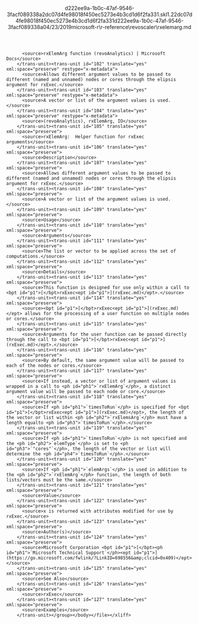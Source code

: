 <?xml version="1.0"?><xliff version="1.2" xmlns="urn:oasis:names:tc:xliff:document:1.2" xmlns:xsi="http://www.w3.org/2001/XMLSchema-instance" xsi:schemaLocation="urn:oasis:names:tc:xliff:document:1.2 xliff-core-1.2-transitional.xsd"><file datatype="xml" original="rxelemarg.md" source-language="en-US" target-language="en-US"><header><tool tool-id="mdxliff" tool-name="mdxliff" tool-version="1.0-1931010" tool-company="Microsoft" /><xliffext:skl_file_name xmlns:xliffext="urn:microsoft:content:schema:xliffextensions">d222ee9a-1b0c-47af-9546-3facf089338a2dc07d4fe98018f450ec5273e4b3cd1d6f2fa331.skl</xliffext:skl_file_name><xliffext:version xmlns:xliffext="urn:microsoft:content:schema:xliffextensions">1.2</xliffext:version><xliffext:ms.openlocfilehash xmlns:xliffext="urn:microsoft:content:schema:xliffextensions">2dc07d4fe98018f450ec5273e4b3cd1d6f2fa331</xliffext:ms.openlocfilehash><xliffext:ms.sourcegitcommit xmlns:xliffext="urn:microsoft:content:schema:xliffextensions">d222ee9a-1b0c-47af-9546-3facf089338a</xliffext:ms.sourcegitcommit><xliffext:ms.lasthandoff xmlns:xliffext="urn:microsoft:content:schema:xliffextensions">04/23/2019</xliffext:ms.lasthandoff><xliffext:ms.openlocfilepath xmlns:xliffext="urn:microsoft:content:schema:xliffextensions">microsoft-r\r-reference\revoscaler\rxelemarg.md</xliffext:ms.openlocfilepath></header><body><group id="content" extype="content"><trans-unit id="101" translate="yes" xml:space="preserve" restype="x-metadata">
          <source>rxElemArg function (revoAnalytics) | Microsoft Docs</source>
        </trans-unit><trans-unit id="102" translate="yes" xml:space="preserve" restype="x-metadata">
          <source>Allows different argument values to be passed to different (named and unnamed) nodes or cores through the elipsis argument for rxExec.</source>
        </trans-unit><trans-unit id="103" translate="yes" xml:space="preserve" restype="x-metadata">
          <source>A vector or list of the argument values is used.</source>
        </trans-unit><trans-unit id="104" translate="yes" xml:space="preserve" restype="x-metadata">
          <source>(revoAnalytics), rxElemArg, IO</source>
        </trans-unit><trans-unit id="105" translate="yes" xml:space="preserve">
          <source>rxElemArg:  Helper function for rxExec arguments</source>
        </trans-unit><trans-unit id="106" translate="yes" xml:space="preserve">
          <source>Description</source>
        </trans-unit><trans-unit id="107" translate="yes" xml:space="preserve">
          <source>Allows different argument values to be passed to different (named and unnamed) nodes or cores through the elipsis argument for rxExec.</source>
        </trans-unit><trans-unit id="108" translate="yes" xml:space="preserve">
          <source>A vector or list of the argument values is used.</source>
        </trans-unit><trans-unit id="109" translate="yes" xml:space="preserve">
          <source>Usage</source>
        </trans-unit><trans-unit id="110" translate="yes" xml:space="preserve">
          <source>Arguments</source>
        </trans-unit><trans-unit id="111" translate="yes" xml:space="preserve">
          <source>The list or vector to be applied across the set of computations.</source>
        </trans-unit><trans-unit id="112" translate="yes" xml:space="preserve">
          <source>Details</source>
        </trans-unit><trans-unit id="113" translate="yes" xml:space="preserve">
          <source>This function is designed for use only within a call to <bpt id="p1">[</bpt>rxExec<ept id="p1">](rxExec.md)</ept>.</source>
        </trans-unit><trans-unit id="114" translate="yes" xml:space="preserve">
          <source><bpt id="p1">[</bpt>rxExec<ept id="p1">](rxExec.md)</ept> allows for the processing of a user function on multiple nodes or cores.</source>
        </trans-unit><trans-unit id="115" translate="yes" xml:space="preserve">
          <source>Arguments for the user function can be passed directly through the call to <bpt id="p1">[</bpt>rxExec<ept id="p1">](rxExec.md)</ept>.</source>
        </trans-unit><trans-unit id="116" translate="yes" xml:space="preserve">
          <source>By default, the same argument value will be passed to each of the nodes or cores.</source>
        </trans-unit><trans-unit id="117" translate="yes" xml:space="preserve">
          <source>If instead, a vector or list of argument values is wrapped in a call to <ph id="ph1">`rxElemArg`</ph>, a distinct argument value will be passed to each node or core.</source>
        </trans-unit><trans-unit id="118" translate="yes" xml:space="preserve">
          <source>If <ph id="ph1">`timesToRun`</ph> is specified for <bpt id="p1">[</bpt>rxExec<ept id="p1">](rxExec.md)</ept>, the length of the vector or list within <ph id="ph2">`rxElemsArg`</ph> must have a length equalto <ph id="ph3">`timesToRun`</ph>.</source>
        </trans-unit><trans-unit id="119" translate="yes" xml:space="preserve">
          <source>If <ph id="ph1">`timesToRun`</ph> is not specified and the <ph id="ph2">`elemType`</ph> is set to <ph id="ph3">`"cores"`</ph>, the length of the vector or list will determine the <ph id="ph4">`timesToRun`</ph>.</source>
        </trans-unit><trans-unit id="120" translate="yes" xml:space="preserve">
          <source>If <ph id="ph1">`elemArgs`</ph> is used in addition to the <ph id="ph2">`rxElemArg`</ph> function, the length of both lists/vectors must be the same.</source>
        </trans-unit><trans-unit id="121" translate="yes" xml:space="preserve">
          <source>Value</source>
        </trans-unit><trans-unit id="122" translate="yes" xml:space="preserve">
          <source>x is returned with attributes modified for use by rxExec.</source>
        </trans-unit><trans-unit id="123" translate="yes" xml:space="preserve">
          <source>Author(s)</source>
        </trans-unit><trans-unit id="124" translate="yes" xml:space="preserve">
          <source>Microsoft Corporation <bpt id="p1">[</bpt><ph id="ph1">`Microsoft Technical Support`</ph><ept id="p1">](https://go.microsoft.com/fwlink/?LinkID=698556&amp;clcid=0x409)</ept></source>
        </trans-unit><trans-unit id="125" translate="yes" xml:space="preserve">
          <source>See Also</source>
        </trans-unit><trans-unit id="126" translate="yes" xml:space="preserve">
          <source>rxExec</source>
        </trans-unit><trans-unit id="127" translate="yes" xml:space="preserve">
          <source>Examples</source>
        </trans-unit></group></body></file></xliff>